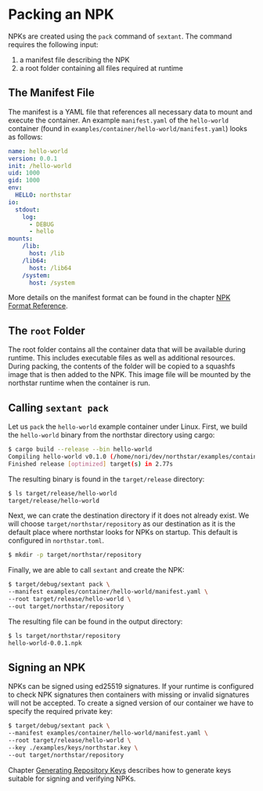 # Packing an NPK

NPKs are created using the `pack` command of `sextant`.
The command requires the following input:

1. a manifest file describing the NPK
2. a root folder containing all files required at runtime

## The Manifest File

The manifest is a YAML file that references all necessary data to mount and execute the container.
An example `manifest.yaml` of the `hello-world` container (found in `examples/container/hello-world/manifest.yaml`) looks as follows:

```yaml
name: hello-world
version: 0.0.1
init: /hello-world
uid: 1000
gid: 1000
env:
  HELLO: northstar
io:
  stdout:
    log:
      - DEBUG
      - hello
mounts:
    /lib:
      host: /lib
    /lib64:
      host: /lib64
    /system:
      host: /system
```

More details on the manifest format can be found in the chapter
[NPK Format Reference](npk_format_reference.md).

## The `root` Folder

The root folder contains all the container data that will be available during runtime.
This includes executable files as well as additional resources.
During packing, the contents of the folder will be copied to a squashfs image that is then added to the NPK.
This image file will be mounted by the northstar runtime when the container is run.

## Calling `sextant pack`

Let us `pack` the `hello-world` example container under Linux.
First, we build the `hello-world` binary from the northstar directory using cargo:

```bash
$ cargo build --release --bin hello-world
Compiling hello-world v0.1.0 (/home/nori/dev/northstar/examples/container/hello-world)
Finished release [optimized] target(s) in 2.77s
```

The resulting binary is found in the `target/release` directory:

```bash
$ ls target/release/hello-world
target/release/hello-world
```

Next, we can crate the destination directory if it does not already exist.
We will choose `target/northstar/repository` as our destination as it is the default place where northstar looks for NPKs on startup.
This default is configured in `northstar.toml`.

```bash
$ mkdir -p target/northstar/repository
```

Finally, we are able to call `sextant` and create the NPK:

```bash
$ target/debug/sextant pack \
--manifest examples/container/hello-world/manifest.yaml \
--root target/release/hello-world \
--out target/northstar/repository
```

The resulting file can be found in the output directory:

```bash
$ ls target/northstar/repository
hello-world-0.0.1.npk
```

## Signing an NPK

NPKs can be signed using ed25519 signatures.
If your runtime is configured to check NPK signatures then containers with missing or invalid signatures will not be accepted.
To create a signed version of our container we have to specify the required private key:

```bash
$ target/debug/sextant pack \
--manifest examples/container/hello-world/manifest.yaml \
--root target/release/hello-world \
--key ./examples/keys/northstar.key \
--out target/northstar/repository
```

Chapter [Generating Repository Keys](gen_repo_keys.md) describes how to generate keys suitable for signing and verifying NPKs.
